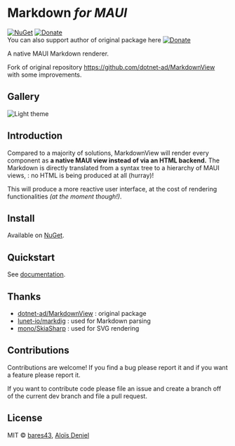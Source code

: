 # Markdown _for MAUI_

[![NuGet](https://img.shields.io/nuget/v/Xam.Forms.Markdown.svg?label=NuGet)](https://www.nuget.org/packages/Xam.Forms.Markdown/) [![Donate](https://img.shields.io/badge/donate-Buy%20Me%20a%20Coffe-%235F7FFF)](https://www.buymeacoffee.com/bares43)<br />
You can also support author of original package here [![Donate](https://img.shields.io/badge/donate-paypal-yellow.svg)](https://www.paypal.com/cgi-bin/webscr?cmd=_donations&business=ZJZKXPPGBKKAY&lc=US&item_name=GitHub&item_number=0000001&currency_code=USD&bn=PP%2dDonationsBF%3abtn_donate_SM%2egif%3aNonHosted)

A native MAUI Markdown renderer.

Fork of original repository https://github.com/dotnet-ad/MarkdownView with some improvements.

## Gallery

![Light theme](Documentation/Screenshot.png)

## Introduction

Compared to a majority of solutions, MarkdownView will render every component as **a native MAUI view instead of via an HTML backend.** The Markdown is directly translated from a syntax tree to a hierarchy of MAUI views, : no HTML is being produced at all (hurray)!

This will produce a more reactive user interface, at the cost of rendering functionalities _(at the moment though!)_.

## Install

Available on [NuGet](https://www.nuget.org/packages/Xam.Forms.Markdown/).

## Quickstart

See [documentation](https://github.com/bares43/MarkdownView/wiki#basic-usage).

## Thanks

- [dotnet-ad/MarkdownView](https://github.com/dotnet-ad/MarkdownView) : original package
- [lunet-io/markdig](https://github.com/lunet-io/markdig) : used for Markdown parsing
- [mono/SkiaSharp](https://github.com/mono/SkiaSharp) : used for SVG rendering

## Contributions

Contributions are welcome! If you find a bug please report it and if you want a feature please report it.

If you want to contribute code please file an issue and create a branch off of the current dev branch and file a pull request.

## License

MIT © [bares43](https://janbares.cz/en/), [Aloïs Deniel](http://aloisdeniel.github.io)
